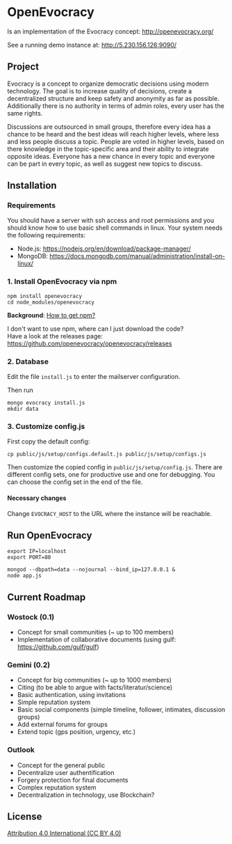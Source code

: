 # OpenEvocracy

Is an implementation of the Evocracy concept: http://openevocracy.org/

See a running demo instance at: http://5.230.156.126:9090/

## Project

Evocracy is a concept to organize democratic decisions using modern technology. The goal is to increase quality of decisions, create a decentralized structure and keep safety and anonymity as far as possible. Additionally there is no authority in terms of admin roles, every user has the same rights.

Discussions are outsourced in small groups, therefore every idea has a chance to be heard and the best ideas will reach higher levels, where less and less people discuss a topic. People are voted in higher levels, based on there knowledge in the topic-specific area and their ability to integrate opposite ideas. Everyone has a new chance in every topic and everyone can be part in every topic, as well as suggest new topics to discuss.

## Installation

### Requirements

You should have a server with ssh access and root permissions and you should know how to use basic shell commands in linux. Your system needs the following requirements:

  * Node.js: https://nodejs.org/en/download/package-manager/
  * MongoDB: https://docs.mongodb.com/manual/administration/install-on-linux/

### 1. Install OpenEvocracy via npm

```shell
npm install openevocracy
cd node_modules/openevocracy
```

**Background**: [How to get npm?](https://docs.npmjs.com/getting-started/installing-node)

I don't want to use npm, where can I just download the code?  
Have a look at the releases page: https://github.com/openevocracy/openevocracy/releases

### 2. Database

Edit the file `install.js` to enter the mailserver configuration.

Then run

```shell
mongo evocracy install.js
mkdir data
```

### 3. Customize config.js

First copy the default config:
```shell
cp public/js/setup/configs.default.js public/js/setup/configs.js
```

Then customize the copied config in `public/js/setup/config.js`. There are different config sets, one for productive use and one for debugging. You can choose the config set in the end of the file.

#### Necessary changes

Change `EVOCRACY_HOST` to the URL where the instance will be reachable.

## Run OpenEvocracy

```shell
export IP=localhost
export PORT=80

mongod --dbpath=data --nojournal --bind_ip=127.0.0.1 &
node app.js
```

## Current Roadmap

### Wostock (0.1)

  * Concept for small communities (~ up to 100 members)
  * Implementation of collaborative documents (using gulf: https://github.com/gulf/gulf)

### Gemini (0.2)

  * Concept for big communities (~ up to 1000 members)
  * Citing (to be able to argue with facts/literatur/science)
  * Basic authentication, using invitations
  * Simple reputation system
  * Basic social components (simple timeline, follower, intimates, discussion groups)
  * Add external forums for groups
  * Extend topic (gps position, urgency, etc.)

### Outlook

  * Concept for the general public
  * Decentralize user authentification
  * Forgery protection for final documents
  * Complex reputation system
  * Decentralization in technology, use Blockchain?

## License

[Attribution 4.0 International (CC BY 4.0)](https://creativecommons.org/licenses/by/4.0/)
